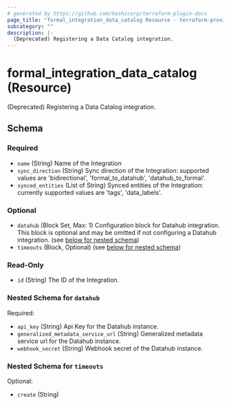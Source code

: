 ```yaml
---
# generated by https://github.com/hashicorp/terraform-plugin-docs
page_title: "formal_integration_data_catalog Resource - terraform-provider-formal"
subcategory: ""
description: |-
  (Deprecated) Registering a Data Catalog integration.
---
```


# formal_integration_data_catalog (Resource)

(Deprecated) Registering a Data Catalog integration.



<!-- schema generated by tfplugindocs -->
## Schema

### Required

- `name` (String) Name of the Integration
- `sync_direction` (String) Sync direction of the Integration: supported values are 'bidirectional', 'formal_to_datahub', 'datahub_to_formal'.
- `synced_entities` (List of String) Synced entities of the Integration: currently supported values are 'tags', 'data_labels'.

### Optional

- `datahub` (Block Set, Max: 1) Configuration block for Datahub integration. This block is optional and may be omitted if not configuring a Datahub integration. (see [below for nested schema](#nestedblock--datahub))
- `timeouts` (Block, Optional) (see [below for nested schema](#nestedblock--timeouts))

### Read-Only

- `id` (String) The ID of the Integration.

<a id="nestedblock--datahub"></a>
### Nested Schema for `datahub`

Required:

- `api_key` (String) Api Key for the Datahub instance.
- `generalized_metadata_service_url` (String) Generalized metadata service url for the Datahub instance.
- `webhook_secret` (String) Webhook secret of the Datahub instance.


<a id="nestedblock--timeouts"></a>
### Nested Schema for `timeouts`

Optional:

- `create` (String)

